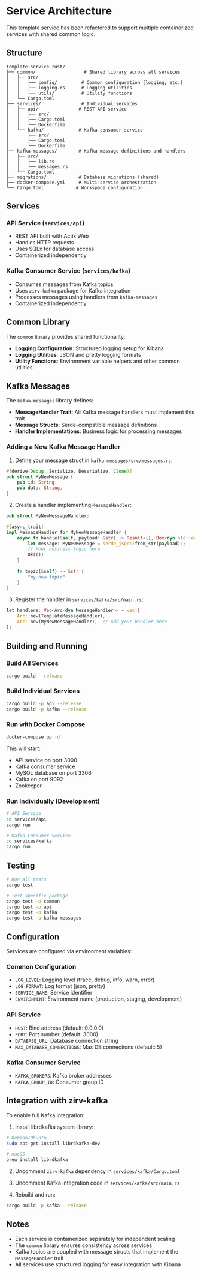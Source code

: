 # Service Architecture

This template service has been refactored to support multiple containerized services with shared common logic.

## Structure

```
template-service-rust/
├── common/                  # Shared library across all services
│   ├── src/
│   │   ├── config/         # Common configuration (logging, etc.)
│   │   ├── logging.rs      # Logging utilities
│   │   └── utils/          # Utility functions
│   └── Cargo.toml
├── services/               # Individual services
│   ├── api/               # REST API service
│   │   ├── src/
│   │   ├── Cargo.toml
│   │   └── Dockerfile
│   └── kafka/             # Kafka consumer service
│       ├── src/
│       ├── Cargo.toml
│       └── Dockerfile
├── kafka-messages/        # Kafka message definitions and handlers
│   ├── src/
│   │   ├── lib.rs
│   │   └── messages.rs
│   └── Cargo.toml
├── migrations/            # Database migrations (shared)
├── docker-compose.yml     # Multi-service orchestration
└── Cargo.toml            # Workspace configuration
```

## Services

### API Service (`services/api`)
- REST API built with Actix Web
- Handles HTTP requests
- Uses SQLx for database access
- Containerized independently

### Kafka Consumer Service (`services/kafka`)
- Consumes messages from Kafka topics
- Uses `zirv-kafka` package for Kafka integration
- Processes messages using handlers from `kafka-messages`
- Containerized independently

## Common Library

The `common` library provides shared functionality:
- **Logging Configuration**: Structured logging setup for Kibana
- **Logging Utilities**: JSON and pretty logging formats
- **Utility Functions**: Environment variable helpers and other common utilities

## Kafka Messages

The `kafka-messages` library defines:
- **MessageHandler Trait**: All Kafka message handlers must implement this trait
- **Message Structs**: Serde-compatible message definitions
- **Handler Implementations**: Business logic for processing messages

### Adding a New Kafka Message Handler

1. Define your message struct in `kafka-messages/src/messages.rs`:
```rust
#[derive(Debug, Serialize, Deserialize, Clone)]
pub struct MyNewMessage {
    pub id: String,
    pub data: String,
}
```

2. Create a handler implementing `MessageHandler`:
```rust
pub struct MyNewMessageHandler;

#[async_trait]
impl MessageHandler for MyNewMessageHandler {
    async fn handle(&self, payload: &str) -> Result<(), Box<dyn std::error::Error>> {
        let message: MyNewMessage = serde_json::from_str(payload)?;
        // Your business logic here
        Ok(())
    }
    
    fn topic(&self) -> &str {
        "my.new.topic"
    }
}
```

3. Register the handler in `services/kafka/src/main.rs`:
```rust
let handlers: Vec<Arc<dyn MessageHandler>> = vec![
    Arc::new(TemplateMessageHandler),
    Arc::new(MyNewMessageHandler),  // Add your handler here
];
```

## Building and Running

### Build All Services
```bash
cargo build --release
```

### Build Individual Services
```bash
cargo build -p api --release
cargo build -p kafka --release
```

### Run with Docker Compose
```bash
docker-compose up -d
```

This will start:
- API service on port 3000
- Kafka consumer service
- MySQL database on port 3306
- Kafka on port 9092
- Zookeeper

### Run Individually (Development)
```bash
# API Service
cd services/api
cargo run

# Kafka Consumer Service
cd services/kafka
cargo run
```

## Testing

```bash
# Run all tests
cargo test

# Test specific package
cargo test -p common
cargo test -p api
cargo test -p kafka
cargo test -p kafka-messages
```

## Configuration

Services are configured via environment variables:

### Common Configuration
- `LOG_LEVEL`: Logging level (trace, debug, info, warn, error)
- `LOG_FORMAT`: Log format (json, pretty)
- `SERVICE_NAME`: Service identifier
- `ENVIRONMENT`: Environment name (production, staging, development)

### API Service
- `HOST`: Bind address (default: 0.0.0.0)
- `PORT`: Port number (default: 3000)
- `DATABASE_URL`: Database connection string
- `MAX_DATABASE_CONNECTIONS`: Max DB connections (default: 5)

### Kafka Consumer Service
- `KAFKA_BROKERS`: Kafka broker addresses
- `KAFKA_GROUP_ID`: Consumer group ID

## Integration with zirv-kafka

To enable full Kafka integration:

1. Install librdkafka system library:
```bash
# Debian/Ubuntu
sudo apt-get install librdkafka-dev

# macOS
brew install librdkafka
```

2. Uncomment `zirv-kafka` dependency in `services/kafka/Cargo.toml`

3. Uncomment Kafka integration code in `services/kafka/src/main.rs`

4. Rebuild and run:
```bash
cargo build -p kafka --release
```

## Notes

- Each service is containerized separately for independent scaling
- The `common` library ensures consistency across services
- Kafka topics are coupled with message structs that implement the `MessageHandler` trait
- All services use structured logging for easy integration with Kibana

